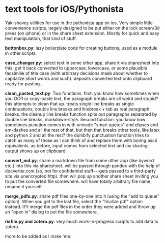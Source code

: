 # text tools for iOS/Pythonista
Yak-shavey utilities for use in the pythonista app on ios.  Very simple little convenience scripts, largely designed to be put either on the lock screen/3d press (on iphone) or in the share sheet extension.  Mostly for quick and easy text manipulation, that kind of stuff.  

**buttonbox.py**: lazy boilerplate code for creating buttons, used as a module in other scripts.

**case_changer.py**: select text in some other app, share it via sharesheet into this, get it back converted to uppercase, lowercase, or some plausible facsimilie of title case (with arbitrary decisions made about whether to capitalize short words and such).  deposits converted text onto clipboard ready for pasting.

**clean_pasted_text.py**: Two functions.  first: you know how sometimes when you OCR or copy-paste text, the paragraph breaks are all weird and stupid?  this attempts to clean that up.  treats single line breaks as single continuations, double line breaks and linebreak + tab as real paragraph breaks. the cleanup line breaks function spits out paragraphs separated by double line breaks, markdown-style.  Second function: you know how sometimes punction comes in with unicode "smart quotes" and elipses and em-dashes and all the rest of that, but then that breaks other tools, like latex and python 2 and all the rest?  the dumbify punctuation function tries to catch as many of those as I can think of and replace them with boring ascii equivalents.  as before, input comes from selected text and ios sharing; output shows up on clipboard.

**convert_md.py**: share a markdown file from some other app (like byword etc.) into this via sharesheet.  will be passed through pandoc with the help of docverter.com (so, not for confidential stuff---gets passed to a third-party site via unencrypted http).  then will pop up another share sheet inviting you to put the converted file somewhere.  will have totally arbitrary file name, rename it yourself.

**merge_pdfs.py**: share pdf files one-by-one into it (using the "add to queue" option).  When you get to the last file, select the "finalize pdf" option instead.  It'll merge the pdf files in the order they were added and throw up an "open in" dialog to put the file somewhere.

**risfile.py and zotero.py**: very much work-in-progress scripts to add data to zotero.

more to be added as I make 'em.
